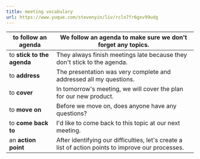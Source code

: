 ```yaml
---
title: meeting vocabulary
url: https://www.yuque.com/stevenyin/liv/rcln7fr6gxv99udg
---
```


| to **follow an agenda** | We follow an agenda to make sure we don't forget any topics. |
| --- | --- |
| to **stick to the agenda** | They always finish meetings late because they don't stick to the agenda. |
| to **address**  | The presentation was very complete and addressed all my questions. |
| to **cover** | In tomorrow's meeting, we will cover the plan for our new product. |
| to **move on** | Before we move on, does anyone have any questions? |
| to **come back to** | I'd like to come back to this topic at our next meeting. |
| an **action point** | After identifying our difficulties, let's create a list of action points to improve our processes. |
